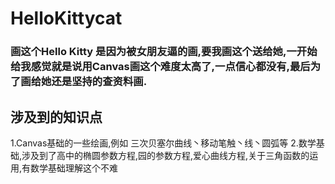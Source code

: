 # HelloKittycat
### 画这个Hello Kitty 是因为被女朋友逼的画,要我画这个送给她,一开始给我感觉就是说用Canvas画这个难度太高了,一点信心都没有,最后为了画给她还是坚持的查资料画.
## 涉及到的知识点
1.Canvas基础的一些绘画,例如 三次贝塞尔曲线丶移动笔触丶线丶圆弧等 
2.数学基础,涉及到了高中的椭圆参数方程,园的参数方程,爱心曲线方程,关于三角函数的运用,有数学基础理解这个不难



